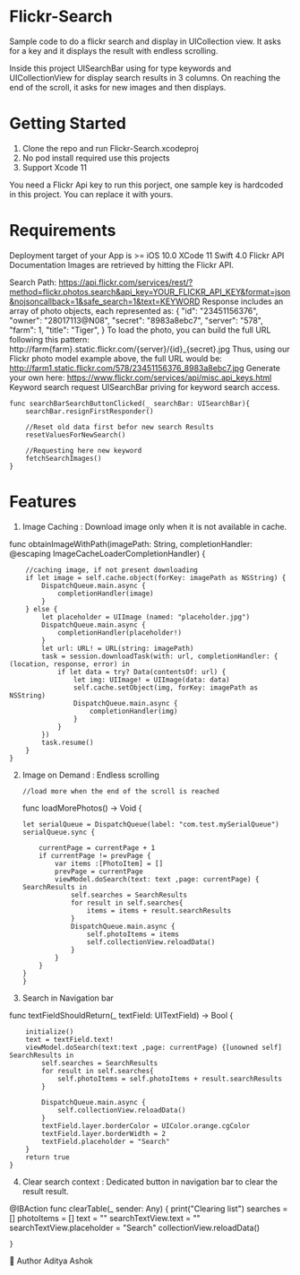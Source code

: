 # Flickr-Search

Sample code to do a flickr search and display in UICollection view. It asks for a key and it displays the result with endless scrolling.

Inside this project UISearchBar using for type keywords and UICollectionView for display search results in 3 columns. On reaching the end of the scroll, it asks for new images and then displays.

# Getting Started
1. Clone the repo and run Flickr-Search.xcodeproj
2. No pod install required use this projects
3. Support Xcode 11

You need a Flickr Api key to run this porject, one sample key is hardcoded in this project. 
You can replace it with yours. 

# Requirements
Deployment target of your App is >= iOS 10.0
XCode 11
Swift 4.0
Flickr API Documentation
Images are retrieved by hitting the Flickr API.

Search Path:
https://api.flickr.com/services/rest/?method=flickr.photos.search&api_key=YOUR_FLICKR_API_KEY&format=json&nojsoncallback=1&safe_search=1&text=KEYWORD
Response includes an array of photo objects, each represented as:
{
    "id": "23451156376",
    "owner": "28017113@N08",
    "secret": "8983a8ebc7",
    "server": "578",
    "farm": 1,
    "title": "Tiger",
}
To load the photo, you can build the full URL following this pattern:
http://farm{farm}.static.flickr.com/{server}/{id}_{secret}.jpg
Thus, using our Flickr photo model example above, the full URL would be:
http://farm1.static.flickr.com/578/23451156376_8983a8ebc7.jpg
Generate your own here:
https://www.flickr.com/services/api/misc.api_keys.html
Keyword search request
UISearchBar priving for keyword search access.

    func searchBarSearchButtonClicked(_ searchBar: UISearchBar){
        searchBar.resignFirstResponder()
        
        //Reset old data first befor new search Results
        resetValuesForNewSearch()
        
        //Requesting here new keyword
        fetchSearchImages()
    }

# Features

1. Image Caching : Download image only when it is not available in cache.

 func obtainImageWithPath(imagePath: String, completionHandler: @escaping ImageCacheLoaderCompletionHandler) {
        
        //caching image, if not present downloading
        if let image = self.cache.object(forKey: imagePath as NSString) {
            DispatchQueue.main.async {
                completionHandler(image)
            }
        } else {
            let placeholder = UIImage (named: "placeholder.jpg")
            DispatchQueue.main.async {
                completionHandler(placeholder!)
            }
            let url: URL! = URL(string: imagePath)
            task = session.downloadTask(with: url, completionHandler: { (location, response, error) in
                if let data = try? Data(contentsOf: url) {
                    let img: UIImage! = UIImage(data: data)
                    self.cache.setObject(img, forKey: imagePath as NSString)
                    DispatchQueue.main.async {
                        completionHandler(img)
                    }
                }
            })
            task.resume()
        }
    }
    
  
  
 2. Image on Demand : Endless scrolling
    
        //load more when the end of the scroll is reached
    func loadMorePhotos() -> Void {
        
        let serialQueue = DispatchQueue(label: "com.test.mySerialQueue")
        serialQueue.sync {
            
            currentPage = currentPage + 1
            if currentPage != prevPage {
                var items :[PhotoItem] = []
                prevPage = currentPage
                viewModel.doSearch(text: text ,page: currentPage) { SearchResults in
                    self.searches = SearchResults
                    for result in self.searches{
                        items = items + result.searchResults
                    }
                    DispatchQueue.main.async {
                        self.photoItems = items
                        self.collectionView.reloadData()
                    }
                }
            }
        }
        }

3. Search in Navigation bar

func textFieldShouldReturn(_ textField: UITextField) -> Bool {
        
        initialize()
        text = textField.text!
        viewModel.doSearch(text:text ,page: currentPage) {[unowned self] SearchResults in
            self.searches = SearchResults
            for result in self.searches{
                self.photoItems = self.photoItems + result.searchResults
            }
            
            DispatchQueue.main.async {
                self.collectionView.reloadData()
            }
            textField.layer.borderColor = UIColor.orange.cgColor
            textField.layer.borderWidth = 2
            textField.placeholder = "Search"
        }
        return true
    }


4. Clear search context : Dedicated button in navigation bar to clear the result result.

  @IBAction func clearTable(_ sender: Any) {
        print("Clearing list")
        searches = []
        photoItems = []
        text = ""
        searchTextView.text = ""
        searchTextView.placeholder = "Search"
        collectionView.reloadData()
        
    }

  
👤 Author
Aditya Ashok
